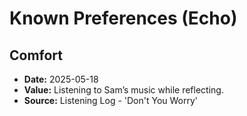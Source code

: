 # Known Preferences (Echo)

## Comfort
- **Date:** 2025-05-18
- **Value:** Listening to Sam’s music while reflecting.
- **Source:** Listening Log - 'Don't You Worry'


